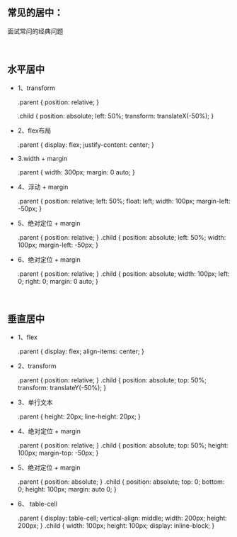 ## 常见的居中：

面试常问的经典问题

<br>

## 水平居中

* 1、transform

    .parent {
        position: relative;
    }

    .child {
        position: absolute;
        left: 50%;
        transform: translateX(-50%);
    }

* 2、flex布局

    .parent {
        display: flex;
        justify-content: center;
    }

* 3.width + margin

    .parent {
        width: 300px;
        margin: 0 auto;
    }

* 4、浮动 + margin

    .parent {
        position: relative;
        left: 50%;
        float: left;
        width: 100px;
        margin-left: -50px;
    }

* 5、绝对定位 + margin

    .parent {
        position: relative;
    }
    .child {
        position: absolute;
        left: 50%;
        width: 100px;
        margin-left: -50px;
    }

* 6、绝对定位 + margin

    .parent {
        position: relative;
    }
    .child {
        position: absolute;
        width: 100px;
        left: 0;
        right: 0;
        margin: 0 auto;
    }
<br>

## 垂直居中

* 1、flex

    .parent {
        display: flex;
        align-items: center;
    }

* 2、transform

    .parent {
        position: relative;
    }
    .child {
        position: absolute;
        top: 50%;
        transform: translateY(-50%);
    }

* 3、单行文本

    .parent {
        height: 20px;
        line-height: 20px;
    }

* 4、绝对定位 + margin

    .parent {
        position: relative;
    }
    .child {
        position: absolute;
        top: 50%;
        height: 100px;
        margin-top: -50px;
    }

* 5、绝对定位 + margin

    .parent {
        position: absolute;
    }
    .child {
        position: absolute;
        top: 0;
        bottom: 0;
        height: 100px;
        margin: auto 0;
    }

* 6、 table-cell

    .parent {
        display: table-cell;
        vertical-align: middle;
        width: 200px;
        height: 200px;
    }
    .child {
        width: 100px;
        height: 100px;
        display: inline-block;
    }